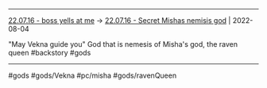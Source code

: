 ***

[22.07.16 - boss yells at me](1%20-%20Sessions/22.07.16%20-%20boss%20yells%20at%20me.md) -> [22.07.16 - Secret Mishas nemisis god](22.07.16%20-%20Secret%20Mishas%20nemisis%20god.md) | 2022-08-04

"May Vekna guide you"
God that is nemesis of Misha's god, the raven queen #backstory #gods

***

#gods #gods/Vekna #pc/misha #gods/ravenQueen